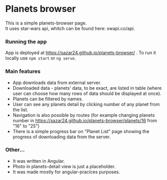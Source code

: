 # Planets browser

This is a simple planets-browser page.  
It uses star-wars api, whitch can be found here: swapi.co/api.

### Running the app
App is deployed at https://sazar24.github.io/planets-browser/ .
To run it locally use ``npm start`` or ``ng serve``.

### Main features
+ App downloads data from external server. 
+ Downloaded data - planets' data, to be exact, are listed in table (where user can choose how many rows of data should be displayed at once).
+ Planets can be filtered by names.
+ User can see any planets detail by clicking number of any planet from the list.
+ Navigation is also possible by routes (for example changing planets number in https://sazar24.github.io/planets-browser/planets/16 from "16" to "25")
+ There is a simple progress bar on "Planet List" page showing the progress of downloading data from the server.

### Other...
- It was written in Angular.
- Photo in planets-detail view is just a placeholder.
- It was made mostly for angular-pracices purposes.
